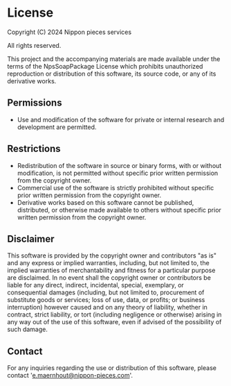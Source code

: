 # License

Copyright (C) 2024 Nippon pieces services

All rights reserved.

This project and the accompanying materials are made available under the terms of the NpsSoapPackage License which prohibits unauthorized reproduction or distribution of this software, its source code, or any of its derivative works.

## Permissions

- Use and modification of the software for private or internal research and development are permitted.

## Restrictions

- Redistribution of the software in source or binary forms, with or without modification, is not permitted without specific prior written permission from the copyright owner.
- Commercial use of the software is strictly prohibited without specific prior written permission from the copyright owner.
- Derivative works based on this software cannot be published, distributed, or otherwise made available to others without specific prior written permission from the copyright owner.

## Disclaimer

This software is provided by the copyright owner and contributors "as is" and any express or implied warranties, including, but not limited to, the implied warranties of merchantability and fitness for a particular purpose are disclaimed. In no event shall the copyright owner or contributors be liable for any direct, indirect, incidental, special, exemplary, or consequential damages (including, but not limited to, procurement of substitute goods or services; loss of use, data, or profits; or business interruption) however caused and on any theory of liability, whether in contract, strict liability, or tort (including negligence or otherwise) arising in any way out of the use of this software, even if advised of the possibility of such damage.

## Contact

For any inquiries regarding the use or distribution of this software, please contact 'e.maernhout@nippon-pieces.com'.